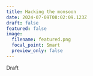 ```yaml
---
title: Hacking the monsoon
date: 2024-07-09T08:02:09.123Z
draft: false
featured: false
image:
  filename: featured.png
  focal_point: Smart
  preview_only: false
---
```

Draft